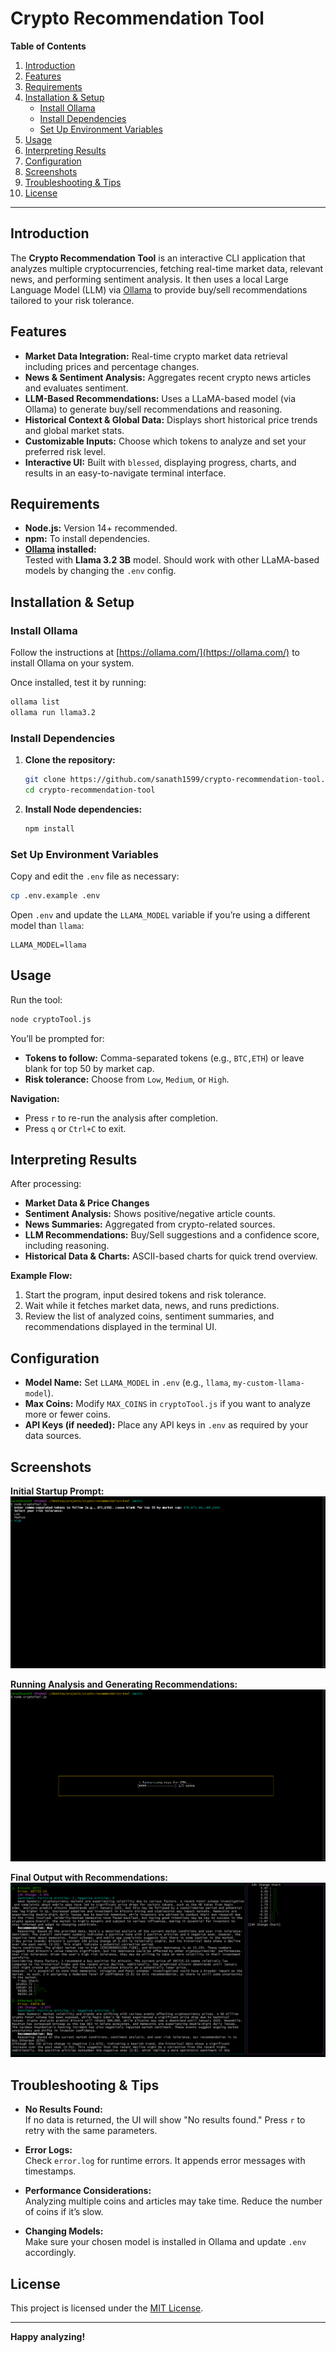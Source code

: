 # Crypto Recommendation Tool

**Table of Contents**  
1. [Introduction](#introduction)  
2. [Features](#features)  
3. [Requirements](#requirements)  
4. [Installation & Setup](#installation--setup)  
   - [Install Ollama](#install-ollama)  
   - [Install Dependencies](#install-dependencies)  
   - [Set Up Environment Variables](#set-up-environment-variables)  
5. [Usage](#usage)  
6. [Interpreting Results](#interpreting-results)  
7. [Configuration](#configuration)  
8. [Screenshots](#screenshots)  
9. [Troubleshooting & Tips](#troubleshooting--tips)  
10. [License](#license)

---

## Introduction

The **Crypto Recommendation Tool** is an interactive CLI application that analyzes multiple cryptocurrencies, fetching real-time market data, relevant news, and performing sentiment analysis. It then uses a local Large Language Model (LLM) via [Ollama](https://ollama.com/) to provide buy/sell recommendations tailored to your risk tolerance.

## Features

- **Market Data Integration:** Real-time crypto market data retrieval including prices and percentage changes.
- **News & Sentiment Analysis:** Aggregates recent crypto news articles and evaluates sentiment.
- **LLM-Based Recommendations:** Uses a LLaMA-based model (via Ollama) to generate buy/sell recommendations and reasoning.
- **Historical Context & Global Data:** Displays short historical price trends and global market stats.
- **Customizable Inputs:** Choose which tokens to analyze and set your preferred risk level.
- **Interactive UI:** Built with `blessed`, displaying progress, charts, and results in an easy-to-navigate terminal interface.

## Requirements

- **Node.js:** Version 14+ recommended.
- **npm:** To install dependencies.
- **[Ollama](https://ollama.com/) installed:**  
  Tested with **Llama 3.2 3B** model. Should work with other LLaMA-based models by changing the `.env` config.

## Installation & Setup

### Install Ollama

Follow the instructions at [https://ollama.com/](https://ollama.com/) to install Ollama on your system.

Once installed, test it by running:
```bash
ollama list
ollama run llama3.2
```

### Install Dependencies

1. **Clone the repository:**
   ```bash
   git clone https://github.com/sanath1599/crypto-recommendation-tool.git
   cd crypto-recommendation-tool
   ```

2. **Install Node dependencies:**
   ```bash
   npm install
   ```

### Set Up Environment Variables

Copy and edit the `.env` file as necessary:

```bash
cp .env.example .env
```

Open `.env` and update the `LLAMA_MODEL` variable if you’re using a different model than `llama`:
```env
LLAMA_MODEL=llama
```

## Usage

Run the tool:
```bash
node cryptoTool.js
```

You’ll be prompted for:
- **Tokens to follow:** Comma-separated tokens (e.g., `BTC,ETH`) or leave blank for top 50 by market cap.
- **Risk tolerance:** Choose from `Low`, `Medium`, or `High`.

**Navigation:**
- Press `r` to re-run the analysis after completion.
- Press `q` or `Ctrl+C` to exit.

## Interpreting Results

After processing:
- **Market Data & Price Changes**
- **Sentiment Analysis:** Shows positive/negative article counts.
- **News Summaries:** Aggregated from crypto-related sources.
- **LLM Recommendations:** Buy/Sell suggestions and a confidence score, including reasoning.
- **Historical Data & Charts:** ASCII-based charts for quick trend overview.

**Example Flow:**
1. Start the program, input desired tokens and risk tolerance.
2. Wait while it fetches market data, news, and runs predictions.
3. Review the list of analyzed coins, sentiment summaries, and recommendations displayed in the terminal UI.

## Configuration

- **Model Name:** Set `LLAMA_MODEL` in `.env` (e.g., `llama`, `my-custom-llama-model`).
- **Max Coins:** Modify `MAX_COINS` in `cryptoTool.js` if you want to analyze more or fewer coins.
- **API Keys (if needed):** Place any API keys in `.env` as required by your data sources.

## Screenshots

**Initial Startup Prompt:**  
![Startup Prompt](./images/startup.png)

**Running Analysis and Generating Recommendations:**  
![Generating Recommendations](./images/generateRecommendations.png)

**Final Output with Recommendations:**  
![Generated Recommendations Output](./images/generatedRecommendationsOutput.png)

## Troubleshooting & Tips

- **No Results Found:**  
  If no data is returned, the UI will show "No results found." Press `r` to retry with the same parameters.
  
- **Error Logs:**  
  Check `error.log` for runtime errors. It appends error messages with timestamps.
  
- **Performance Considerations:**  
  Analyzing multiple coins and articles may take time. Reduce the number of coins if it’s slow.
  
- **Changing Models:**  
  Make sure your chosen model is installed in Ollama and update `.env` accordingly.

## License

This project is licensed under the [MIT License](./LICENSE).

---

**Happy analyzing!**
```
